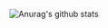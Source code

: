 ![Anurag's github stats](https://github-readme-stats.vercel.app/api?username=mrlsk8&hide=prs,issues&count_private=true&show_icons=true&theme=dracula)

<!--
**MRLSK8/mrlsk8** is a ✨ _special_ ✨ repository because its `README.md` (this file) appears on your GitHub profile.

Here are some ideas to get you started:

- 🔭 I’m currently working on ...
- 🌱 I’m currently learning ...
- 👯 I’m looking to collaborate on ...
- 🤔 I’m looking for help with ...
- 💬 Ask me about ...
- 📫 How to reach me: ...
- 😄 Pronouns: ...
- ⚡ Fun fact: ...
-->
